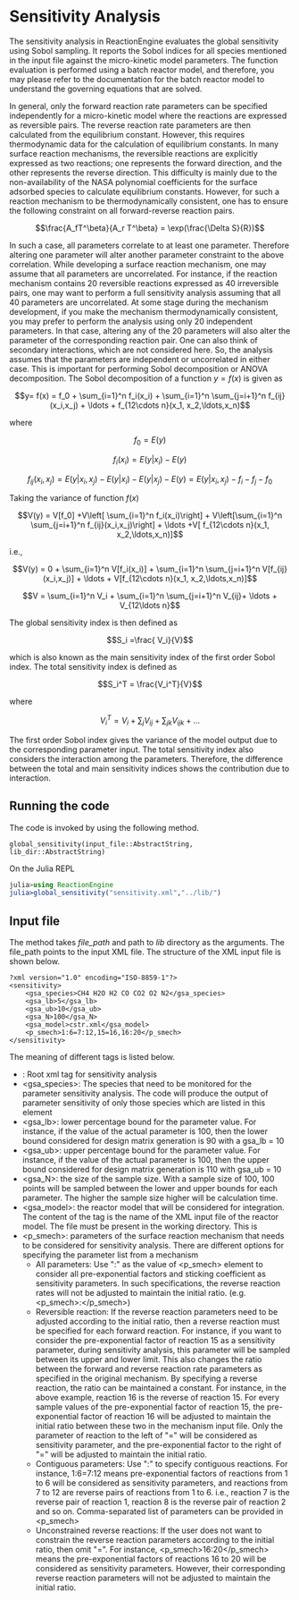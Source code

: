 # Sensitivity Analysis
The sensitivity analysis in ReactionEngine evaluates the global sensitivity using Sobol sampling. It reports the Sobol indices for all species mentioned in the input file against the micro-kinetic model parameters. The function evaluation is performed using a batch reactor model, and therefore, you may please refer to the documentation for the batch reactor model to understand the governing equations that are solved. 

In general, only the forward reaction rate parameters can be specified independently for a micro-kinetic model where the reactions are expressed as reversible pairs. The reverse reaction rate parameters are then calculated from the equilibrium constant. However, this requires thermodynamic data for the calculation of equilibrium constants. 
In many surface reaction mechanisms, the reversible reactions are explicitly expressed as two reactions; one represents the forward direction, and the other represents the reverse direction. This difficulty is mainly due to the non-availability of the NASA polynomial coefficients for the surface adsorbed species to calculate equilibrium constants. However, for such a reaction mechanism to be thermodynamically consistent, one has to ensure the following constraint on all forward-reverse reaction pairs.

```math
\frac{A_fT^\beta}{A_r T^\beta} = \exp(\frac{\Delta S}{R})
```
In such a case, all parameters correlate to at least one parameter. Therefore altering one parameter will alter another parameter constraint to the above correlation. While developing a surface reaction mechanism, one may assume that all parameters are uncorrelated. For instance, if the reaction mechanism contains 20 reversible reactions expressed as 40 irreversible pairs, one may want to perform a full sensitivity analysis assuming that all 40 parameters are uncorrelated. At some stage during the mechanism development, if you make the mechanism thermodynamically consistent, you may prefer to perform the analysis using only 20 independent parameters. In that case, altering any of the 20 parameters will also alter the parameter of the corresponding reaction pair. One can also think of secondary interactions, which are not considered here. So, the analysis assumes that the parameters are independent or uncorrelated in either case. This is important for performing Sobol decomposition or ANOVA decomposition. The Sobol decomposition of a function $y=f(x)$ is given as

```math
y= f(x) = f_0 + \sum_{i=1}^n f_i(x_i) + \sum_{i=1}^n \sum_{j=i+1}^n f_{ij}(x_i,x_j) + \ldots + f_{12\cdots n}(x_1, x_2,\ldots,x_n)
```
where
```math
f_0 = E(y)
```

```math
f_i(x_i) = E(y\vert x_i) - E(y)
```

```math
f_{ij}(x_i,x_j) = E(y\vert x_i,x_j) - E(y\vert x_i) - E(y\vert x_j) - E(y) = E(y\vert x_i,x_j) - f_i - f_j - f_0
```
Taking the variance of function $f(x)$

```math
V(y) = V[f_0] +V\left[ \sum_{i=1}^n f_i(x_i)\right] + V\left[\sum_{i=1}^n \sum_{j=i+1}^n f_{ij}(x_i,x_j)\right] + \ldots +V[ f_{12\cdots n}(x_1, x_2,\ldots,x_n)]
```
i.e.,

```math
V(y) = 0 +  \sum_{i=1}^n V[f_i(x_i)] + \sum_{i=1}^n \sum_{j=i+1}^n V[f_{ij}(x_i,x_j)] + \ldots + V[f_{12\cdots n}(x_1, x_2,\ldots,x_n)]
```

```math
V = \sum_{i=1}^n V_i + \sum_{i=1}^n \sum_{j=i+1}^n V_{ij}+ \ldots + V_{12\ldots n}
```

The global sensitivity index is then defined as

```math
S_i =\frac{ V_i}{V}
```
which is also known as the main sensitivity index of the first order Sobol index. The total sensitivity index is defined as

```math
S_i^T = \frac{V_i^T}{V}
```
where
```math
V_i^T= V_i + \sum_{j} V_{ij} + \sum_{jk} V_{ijk} + \ldots
```
The first order Sobol index gives the variance of the model output due to the corresponding parameter input. The total sensitivity index also considers the interaction among the parameters. Therefore, the difference between the total and main sensitivity indices shows the contribution due to interaction. 

## Running the code
The code is invoked by using the following method.
```@docs
global_sensitivity(input_file::AbstractString, lib_dir::AbstractString)
```
On the Julia REPL 
```julia
julia>using ReactionEngine
julia>global_sensitivity("sensitivity.xml","../lib/")
```

## Input file
The method takes *file\_path*  and path to *lib* directory as the arguments. The file_path points to the input XML file. The structure of the XML input file is shown below.

```
?xml version="1.0" encoding="ISO-8859-1"?>
<sensitivity>
    <gsa_species>CH4 H2O H2 CO CO2 O2 N2</gsa_species>
    <gsa_lb>5</gsa_lb>
    <gsa_ub>10</gsa_ub>
    <gsa_N>100</gsa_N>
    <gsa_model>cstr.xml</gsa_model>
    <p_smech>1:6=7:12,15=16,16:20</p_smech>
</sensitivity>
```
The meaning of different tags is listed below.

- <sensitivity>: Root xml tag for sensitivity analysis
- <gsa\_species>: The species that need to be monitored for the parameter sensitivity analysis. The code will produce the output of parameter sensitivity of only those species which are listed in this element
- <gsa\_lb>: lower percentage bound for the parameter value. For instance, if the value of the actual parameter is 100, then the lower bound considered for design matrix generation is 90 with a gsa_lb = 10
- <gsa\_ub>: upper percentage bound for the parameter value. For instance, if the value of the actual parameter is 100, then the upper bound considered for design matrix generation is 110 with gsa_ub = 10
- <gsa\_N>: the size of the sample size. With a sample size of 100, 100 points will be sampled between the lower and upper bounds for each parameter. The higher the sample size higher will be calculation time. 
- <gsa\_model>: the reactor model that will be considered for integration. The content of the tag is the name of the XML input file of the reactor model. The file must be present in the working directory. This is 
- <p\_smech>: parameters of the surface reaction mechanism that needs to be considered for sensitivity analysis. There are different options for specifying the parameter list from a mechanism
    -   All parameters: Use ":" as the value of <p\_smech> element to consider all pre-exponential factors and sticking coefficient as sensitivity parameters. In such specifications, the reverse reaction rates will not be adjusted to maintain the initial ratio. (e.g. <p\_smech>:</p_smech>)
    -   Reversible reaction: If the reverse reaction parameters need to be adjusted according to the initial ratio, then a reverse reaction must be specified for each forward reaction. For instance, if you want to consider the pre-exponential factor of reaction 15 as a sensitivity parameter, during sensitivity analysis, this parameter will be sampled between its upper and lower limit. This also changes the ratio between the forward and reverse reaction rate parameters as specified in the original mechanism. By specifying a reverse reaction, the ratio can be maintained a constant. For instance, in the above example, reaction 16 is the reverse of reaction 15. For every sample values of the pre-exponential factor of reaction 15, the pre-exponential factor of reaction 16 will be adjusted to maintain the initial ratio between these two in the mechanism input file. Only the parameter of reaction to the left of "=" will be considered as sensitivity parameter, and the pre-exponential factor to the right of "=" will be adjusted to maintain the initial ratio. 
    -   Contiguous parameters: Use ":" to specify contiguous reactions. For instance, 1:6=7:12 means pre-exponential factors of reactions from 1 to 6 will be considered as sensitivity parameters, and reactions from 7 to 12 are reverse pairs of reactions from 1 to 6. i.e., reaction 7 is the reverse pair of reaction 1, reaction 8 is the reverse pair of reaction 2 and so on. Comma-separated list of parameters can be provided in <p\_smech>
    -   Unconstrained reverse reactions: If the user does not want to constrain the reverse reaction parameters according to the initial ratio, then omit "=". For instance, <p\_smech>16:20</p_smech> means the pre-exponential factors of reactions 16 to 20 will be considered as sensitivity parameters. However, their corresponding reverse reaction parameters will not be adjusted to maintain the initial ratio.
